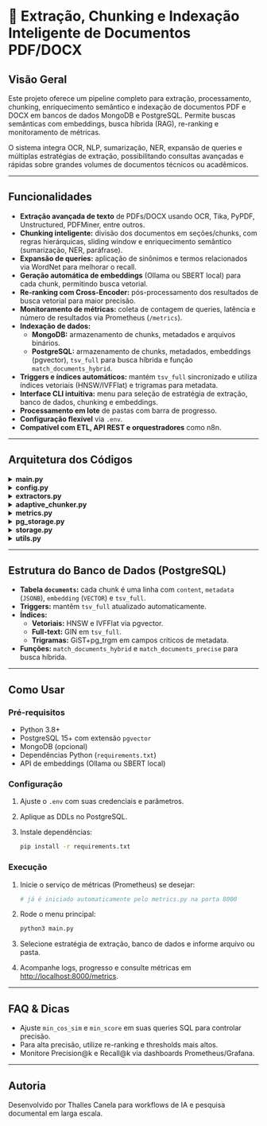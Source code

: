 # 🧠 Extração, Chunking e Indexação Inteligente de Documentos PDF/DOCX

## Visão Geral

Este projeto oferece um pipeline completo para extração, processamento, chunking, enriquecimento semântico e indexação de documentos PDF e DOCX em bancos de dados MongoDB e PostgreSQL. Permite buscas semânticas com embeddings, busca híbrida (RAG), re-ranking e monitoramento de métricas.

O sistema integra OCR, NLP, sumarização, NER, expansão de queries e múltiplas estratégias de extração, possibilitando consultas avançadas e rápidas sobre grandes volumes de documentos técnicos ou acadêmicos.

---

## Funcionalidades

- **Extração avançada de texto** de PDFs/DOCX usando OCR, Tika, PyPDF, Unstructured, PDFMiner, entre outros.
- **Chunking inteligente:** divisão dos documentos em seções/chunks, com regras hierárquicas, sliding window e enriquecimento semântico (sumarização, NER, paráfrase).
- **Expansão de queries:** aplicação de sinônimos e termos relacionados via WordNet para melhorar o recall.
- **Geração automática de embeddings** (Ollama ou SBERT local) para cada chunk, permitindo busca vetorial.
- **Re-ranking com Cross-Encoder:** pós-processamento dos resultados de busca vetorial para maior precisão.
- **Monitoramento de métricas:** coleta de contagem de queries, latência e número de resultados via Prometheus (`/metrics`).
- **Indexação de dados:**
    - **MongoDB:** armazenamento de chunks, metadados e arquivos binários.
    - **PostgreSQL:** armazenamento de chunks, metadados, embeddings (pgvector), `tsv_full` para busca híbrida e função `match_documents_hybrid`.
- **Triggers e índices automáticos:** mantém `tsv_full` sincronizado e utiliza índices vetoriais (HNSW/IVFFlat) e trigramas para metadata.
- **Interface CLI intuitiva:** menu para seleção de estratégia de extração, banco de dados, chunking e embeddings.
- **Processamento em lote** de pastas com barra de progresso.
- **Configuração flexível** via `.env`.
- **Compatível com ETL, API REST e orquestradores** como n8n.

---

## Arquitetura dos Códigos

<details>
<summary><strong>main.py</strong></summary>
Gerencia o fluxo principal do CLI: seleção de estratégias, banco de dados, processamento e coordenação dos módulos.
</details>

<details>
<summary><strong>config.py</strong></summary>
Carrega configurações do projeto a partir do `.env` e define variáveis globais.
</details>

<details>
<summary><strong>extractors.py</strong></summary>
Implementa estratégias de extração de texto (PyPDF, PDFMiner, Unstructured, OCR, etc.) e extração de metadados.
</details>

<details>
<summary><strong>adaptive_chunker.py</strong></summary>
Divide o texto extraído em chunks com chunking hierárquico, sliding window, sumarização, NER, paráfrase e query expansion.
</details>

<details>
<summary><strong>metrics.py</strong></summary>
Coleta métricas de RAG (contagem de queries, latência, número de resultados) e expõe endpoint Prometheus.
</details>

<details>
<summary><strong>pg_storage.py</strong></summary>
Integração com PostgreSQL: geração e inserção de embeddings, chunking semântico, re-ranking com cross-encoder e registro de métricas.
</details>

<details>
<summary><strong>storage.py</strong></summary>
Persistência no MongoDB, salvando metadados, arquivos binários e integração com GridFS.
</details>

<details>
<summary><strong>utils.py</strong></summary>
Funções auxiliares para logging, validação de arquivos, geração de relatórios e filtragem de parágrafos.
</details>

---

## Estrutura do Banco de Dados (PostgreSQL)

- **Tabela `documents`:** cada chunk é uma linha com `content`, `metadata` (`JSONB`), `embedding` (`VECTOR`) e `tsv_full`.
- **Triggers:** mantêm `tsv_full` atualizado automaticamente.
- **Índices:**
    - **Vetoriais:** HNSW e IVFFlat via pgvector.
    - **Full-text:** GIN em `tsv_full`.
    - **Trigramas:** GiST+pg_trgm em campos críticos de metadata.
- **Funções:** `match_documents_hybrid` e `match_documents_precise` para busca híbrida.

---

## Como Usar

### Pré-requisitos

- Python 3.8+
- PostgreSQL 15+ com extensão `pgvector`
- MongoDB (opcional)
- Dependências Python (`requirements.txt`)
- API de embeddings (Ollama ou SBERT local)

### Configuração

1. Ajuste o `.env` com suas credenciais e parâmetros.
2. Aplique as DDLs no PostgreSQL.
3. Instale dependências:

     ```sh
     pip install -r requirements.txt
     ```

### Execução

1. Inicie o serviço de métricas (Prometheus) se desejar:

     ```sh
     # já é iniciado automaticamente pelo metrics.py na porta 8000
     ```

2. Rode o menu principal:

     ```sh
     python3 main.py
     ```

3. Selecione estratégia de extração, banco de dados e informe arquivo ou pasta.

4. Acompanhe logs, progresso e consulte métricas em [http://localhost:8000/metrics](http://localhost:8000/metrics).

---

## FAQ & Dicas

- Ajuste `min_cos_sim` e `min_score` em suas queries SQL para controlar precisão.
- Para alta precisão, utilize re-ranking e thresholds mais altos.
- Monitore Precision@k e Recall@k via dashboards Prometheus/Grafana.

---

## Autoria

Desenvolvido por Thalles Canela para workflows de IA e pesquisa documental em larga escala.
